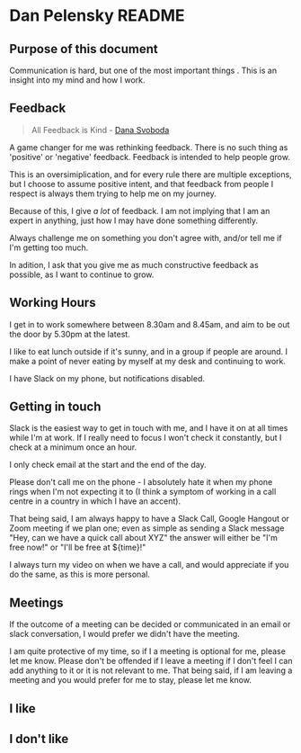 # Dan Pelensky README

## Purpose of this document
Communication is hard, but one of the most important things . This is an insight into my mind and how I work.

## Feedback
> All Feedback is Kind - [Dana Svoboda](http://www.chiefjoyofficer.com/)

A game changer for me was rethinking feedback. There is no such thing as 'positive' or 'negative' feedback. Feedback is intended to help people grow.

This is an oversimiplication, and for every rule there are multiple exceptions, but I choose to assume positive intent, and that feedback from people I respect is always them trying to help me on my journey. 

Because of this, I give _a lot_ of feedback. I am not implying that I am an expert in anything, just how I may have done something differently.

Always challenge me on something you don't agree with, and/or tell me if I'm getting too much.

In adition, I ask that you give me as much constructive feedback as possible, as I want to continue to grow.

## Working Hours
I get in to work somewhere between 8.30am and 8.45am, and aim to be out the door by 5.30pm at the latest.

I like to eat lunch outside if it's sunny, and in a group if people are around. I make a point of never eating by myself at my desk and continuing to work.

I have Slack on my phone, but notifications disabled.

## Getting in touch
Slack is the easiest way to get in touch with me, and I have it on at all times while I'm at work. If I really need to focus I won't check it constantly, but I check at a minimum once an hour.

I only check email at the start and the end of the day.

Please don't call me on the phone - I absolutely hate it when my phone rings when I'm not expecting it to (I think a symptom of working in a call centre in a country in which I have an accent).

That being said, I am always happy to have a Slack Call, Google Hangout or Zoom meeting if we plan one; even as simple as sending a Slack message "Hey, can we have a quick call about XYZ" the answer will either be "I'm free now!" or "I'll be free at ${time}!"

I always turn my video on when we have a call, and would appreciate if you do the same, as this is more personal.

## Meetings
If the outcome of a meeting can be decided or communicated in an email or slack conversation, I would prefer we didn't have the meeting.

I am quite protective of my time, so if I a meeting is optional for me, please let me know. Please don't be offended if I leave a meeting if I don't feel I can add anything to it or it is not relevant to me. That being said, if I am leaving a meeting and you would prefer for me to stay, please let me know.

## I like

## I don't like
